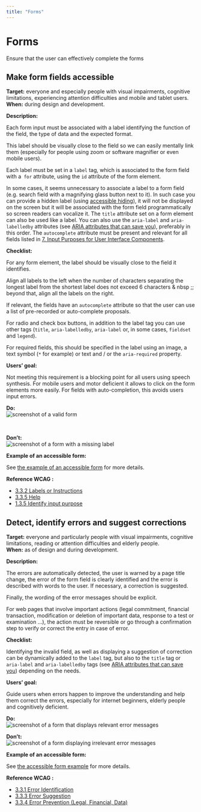 ```yaml
---
title: "Forms"
---
```


# Forms

<p class="lead">Ensure that the user can effectively complete the forms</p>




## Make form fields accessible

**Target:** everyone and especially people with visual impairments, cognitive limitations, experiencing attention difficulties and mobile and tablet users.  
**When:** during design and development.

**Description:** 

Each form input must be associated with a label identifying the function of the field, the type of data and the expected format. 

This label should be visually close to the field so we can easily mentally link them (especially for people using zoom or software magnifier or even mobile users).

Each label must be set in a `label` tag, which is associated to the form field with a` for` attribute, using the `id` attribute of the form element.

In some cases, it seems unnecessary to associate a label to a form field (e.g. search field with a magnifying glass button next to it). In such case you can provide a hidden label (using <a href="../../components-examples/accessible-hiding/">accessible hiding</a>), it will not be displayed on the screen but it will be associated with the form field programmatically so screen readers can vocalize it.
The `title` attribute set on a form element can also be used like a label. You can also use the `aria-label` and `aria-labelledby` attributes (see [ARIA attributes that can save you](../../../articles/aria-attributes-that-can-save-you)), preferably in this order.
The `autocomplete` attribute must be present and relevant for all fields listed in <a href="https://www.w3.org/TR/WCAG21/#input-purposes">7. Input Purposes for User Interface Components</a>.

**Checklist:**

For any form element, the label should be visually close to the field it identifies.

Align all labels to the left when the number of characters separating the longest label from the shortest label does not exceed 6 characters & nbsp ;; beyond that, align all the labels on the right.

If relevant, the fields have an `autocomplete` attribute so that the user can use a list of pre-recorded or auto-complete proposals.

For radio and check box buttons, in addition to the label tag you can use other tags (`title`, `aria-labelledby`, `aria-label` or, in some cases, `fieldset` and `legend`). 

For required fields, this should be specified in the label using an image, a text symbol (`*` for example) or text and / or the `aria-required` property.

**Users’ goal:**

Not meeting this requirement is a blocking point for all users using speech synthesis. For mobile users and motor deficient it allows to click on the form elements more easily.
For fields with auto-completion, this avoids users input errors.

**Do:**  
![screenshot of a valid form](../../images/formulaire.png)
  
&nbsp;

**Don’t:**  
![screenshot of a form with a missing label](../../images/formulaire2.png)


**Example of an accessible form:**
  
See [the example of an accessible form](../../components-examples/forms/) for more details.

**Reference <abbr>WCAG</abbr>&nbsp;:**  
- <a href="https://www.w3.org/TR/WCAG21/#labels-or-instructions">3.3.2 Labels or Instructions</a>
- <a href="https://www.w3.org/TR/WCAG21/#help">3.3.5 Help</a>
- <a href="https://www.w3.org/TR/WCAG21/#identify-input-purpose">1.3.5 Identify input purpose</a>





## Detect, identify errors and suggest corrections
 
**Target:** everyone and particularly people with visual impairments, cognitive limitations, reading or attention difficulties and elderly people.  
**When:** as of design and during development.

**Description:**

The errors are automatically detected, the user is warned by a page title change, the error of the form field is clearly identified and the error is described with words to the user. If necessary, a correction is suggested.

Finally, the wording of the error messages should be explicit.

For web pages that involve important actions (legal commitment, financial transaction, modification or deletion of important data, response to a test or examination ...), the action must be reversible or go through a confirmation step to verify or correct the entry in case of error.

**Checklist:**

Identifying the invalid field, as well as displaying a suggestion of correction can be dynamically added to the `label` tag, but also to the `title` tag or `aria-label` and `aria-labelledby` tags (see [ARIA attributes that can save you](../../../articles/aria-attributes-that-can-save-you/)) depending on the needs.

**Users’ goal:**

Guide users when errors happen to improve the understanding and help them correct the errors, especially for internet beginners, elderly people and cognitively deficient.

**Do:**  
![screenshot of a form that displays relevant error messages](../../images/formulaire-ok.png)  

**Don’t:**  
![screenshot of a form displaying irrelevant error messages](../../images/formulaire-ko.png)


**Example of an accessible form:**

See [the accessible form example](../../components-examples/forms/) for more details.

**Reference <abbr>WCAG</abbr>&nbsp;:**  
- <a href="https://www.w3.org/TR/WCAG21/#error-identification">3.3.1 Error Identification</a>
- <a href="https://www.w3.org/TR/WCAG21/#error-suggestion">3.3.3 Error Suggestion</a>
- <a href="https://www.w3.org/TR/WCAG21/#error-prevention-legal-financial-data">3.3.4 Error Prevention (Legal, Financial, Data)</a>